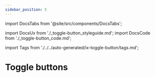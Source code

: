 ```yaml
---
sidebar_position: 5
---
```


import DocsTabs from '@site/src/components/DocsTabs';

import DocsUx from './\_toggle-button_styleguide.md';
import DocsCode from './\_toggle-button_code.md';

import Tags from './../../auto-generated/ix-toggle-button/tags.md';

# Toggle buttons

<Tags />
<br/>
<br/>

<DocsTabs styleguide={DocsUx} code={DocsCode} />
